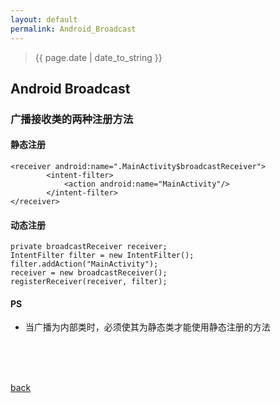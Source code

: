 ```yaml
---
layout: default
permalink: Android_Broadcast
---
```


> {{ page.date | date_to_string }}

## Android Broadcast

### 广播接收类的两种注册方法

#### 静态注册

	<receiver android:name=".MainActivity$broadcastReceiver">
            <intent-filter>
                <action android:name="MainActivity"/>
            </intent-filter>
    </receiver>

#### 动态注册

	private broadcastReceiver receiver;
	IntentFilter filter = new IntentFilter();
	filter.addAction("MainActivity");
	receiver = new broadcastReceiver();
	registerReceiver(receiver, filter);


#### PS

* 当广播为内部类时，必须使其为静态类才能使用静态注册的方法	




<br />
<br />
<br />


[back](../)